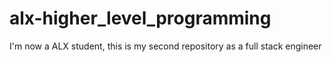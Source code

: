 # alx-higher_level_programming
I'm now a ALX student, this is my second repository as a full stack engineer
